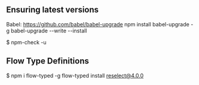 

## Ensuring latest versions
Babel: https://github.com/babel/babel-upgrade
npm install babel-upgrade -g
babel-upgrade --write --install

$ npm-check -u



## Flow Type Definitions
$ npm i flow-typed -g
flow-typed install reselect@4.0.0



